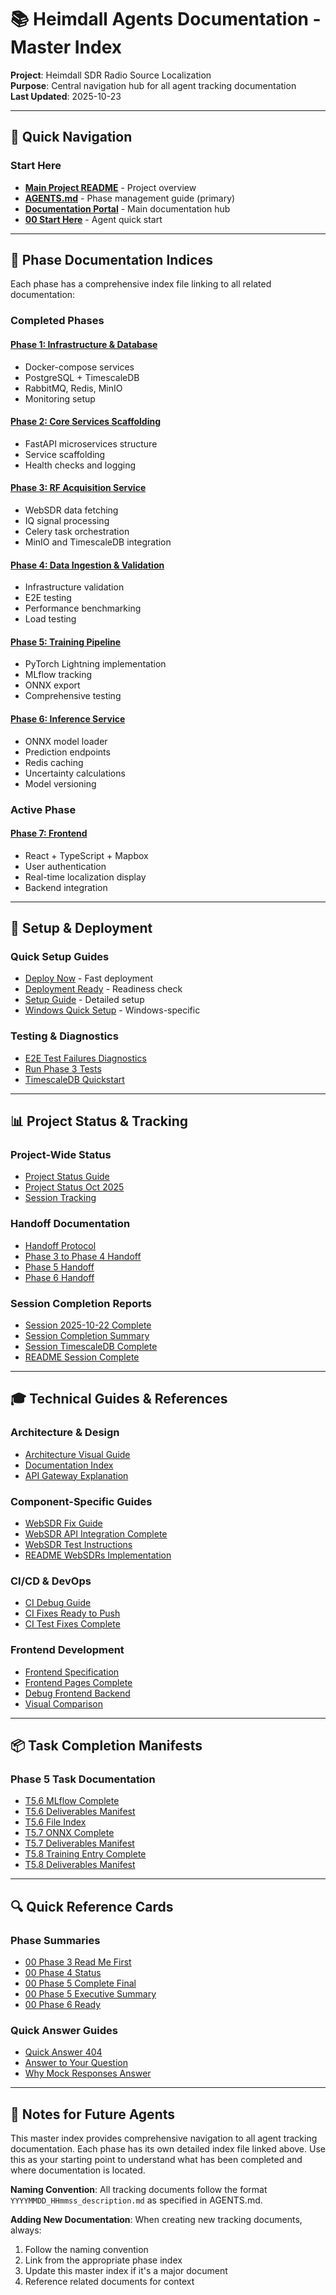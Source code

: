 # 📚 Heimdall Agents Documentation - Master Index

**Project**: Heimdall SDR Radio Source Localization  
**Purpose**: Central navigation hub for all agent tracking documentation  
**Last Updated**: 2025-10-23

---

## 🎯 Quick Navigation

### Start Here
- **[Main Project README](../../README.md)** - Project overview
- **[AGENTS.md](../../AGENTS.md)** - Phase management guide (primary)
- **[Documentation Portal](../index.md)** - Main documentation hub
- **[00 Start Here](20251022_080000_00_start_here.md)** - Agent quick start

---

## 📑 Phase Documentation Indices

Each phase has a comprehensive index file linking to all related documentation:

### Completed Phases

#### [Phase 1: Infrastructure & Database](20251022_080000_phase1_index.md)
- Docker-compose services
- PostgreSQL + TimescaleDB
- RabbitMQ, Redis, MinIO
- Monitoring setup

#### [Phase 2: Core Services Scaffolding](20251022_080000_phase2_complete.md)
- FastAPI microservices structure
- Service scaffolding
- Health checks and logging

#### [Phase 3: RF Acquisition Service](20251022_080000_phase3_index.md)
- WebSDR data fetching
- IQ signal processing
- Celery task orchestration
- MinIO and TimescaleDB integration

#### [Phase 4: Data Ingestion & Validation](20251022_080000_phase4_index.md)
- Infrastructure validation
- E2E testing
- Performance benchmarking
- Load testing

#### [Phase 5: Training Pipeline](20251022_080000_phase5_document_index.md)
- PyTorch Lightning implementation
- MLflow tracking
- ONNX export
- Comprehensive testing

#### [Phase 6: Inference Service](20251023_153000_phase6_index.md)
- ONNX model loader
- Prediction endpoints
- Redis caching
- Uncertainty calculations
- Model versioning

### Active Phase

#### [Phase 7: Frontend](20251023_153000_phase7_index.md)
- React + TypeScript + Mapbox
- User authentication
- Real-time localization display
- Backend integration

---

## 🔧 Setup & Deployment

### Quick Setup Guides
- [Deploy Now](20251022_080000_deploy_now.md) - Fast deployment
- [Deployment Ready](20251022_080000_deployment_ready.md) - Readiness check
- [Setup Guide](20251022_080000_setup.md) - Detailed setup
- [Windows Quick Setup](20251022_080000_setup_windows_quick.md) - Windows-specific

### Testing & Diagnostics
- [E2E Test Failures Diagnostics](20251022_080000_e2e_test_failures_diagnostics.md)
- [Run Phase 3 Tests](20251022_080000_run_phase3_tests.md)
- [TimescaleDB Quickstart](20251022_080000_timescaledb_quickstart.md)

---

## 📊 Project Status & Tracking

### Project-Wide Status
- [Project Status Guide](20251022_080000_project_status_guide.md)
- [Project Status Oct 2025](20251023_153000_project_status_oct2025.md)
- [Session Tracking](20251022_080000_session_tracking.md)

### Handoff Documentation
- [Handoff Protocol](20251022_080000_handoff_protocol.md)
- [Phase 3 to Phase 4 Handoff](20251022_080000_phase3_to_phase4_handoff.md)
- [Phase 5 Handoff](20251022_080000_phase5_handoff.md)
- [Phase 6 Handoff](20251022_080000_phase6_handoff.md)

### Session Completion Reports
- [Session 2025-10-22 Complete](20251022_080000_session_2025_10_22_complete.md)
- [Session Completion Summary](20251022_080000_session_completion_summary.md)
- [Session TimescaleDB Complete](20251022_080000_session_timescaledb_complete.md)
- [README Session Complete](20251022_080000_readme_session_complete.md)

---

## 🎓 Technical Guides & References

### Architecture & Design
- [Architecture Visual Guide](20251023_153000_architecture_visual_guide.md)
- [Documentation Index](20251023_153000_documentation_index.md)
- [API Gateway Explanation](20251023_153000_api_gateway_explanation.md)

### Component-Specific Guides
- [WebSDR Fix Guide](20251023_153000_websdr_fix_guide.md)
- [WebSDR API Integration Complete](20251023_153000_websdr_api_integration_complete.md)
- [WebSDR Test Instructions](20251023_153000_websdr_test_instructions.md)
- [README WebSDRs Implementation](20251023_153000_readme_websdrs_implementation.md)

### CI/CD & DevOps
- [CI Debug Guide](20251023_153000_ci_debug_guide.md)
- [CI Fixes Ready to Push](20251023_153000_ci_fixes_ready_to_push.md)
- [CI Test Fixes Complete](20251023_153000_ci_test_fixes_complete.md)

### Frontend Development
- [Frontend Specification](20251023_153000_frontend_specification.md)
- [Frontend Pages Complete](20251023_153000_frontend_pages_complete.md)
- [Debug Frontend Backend](20251023_153000_debug_frontend_backend.md)
- [Visual Comparison](20251023_153000_visual_comparison.md)

---

## 📦 Task Completion Manifests

### Phase 5 Task Documentation
- [T5.6 MLflow Complete](20251022_080000_phase5_t5_6_mlflow_complete.md)
- [T5.6 Deliverables Manifest](20251022_080000_t5_6_deliverables_manifest.md)
- [T5.6 File Index](20251022_080000_t5_6_file_index.md)
- [T5.7 ONNX Complete](20251022_080000_phase5_t5_7_onnx_complete.md)
- [T5.7 Deliverables Manifest](20251022_080000_t5_7_deliverables_manifest.md)
- [T5.8 Training Entry Complete](20251022_080000_t5_8_training_entry_complete.md)
- [T5.8 Deliverables Manifest](20251022_080000_t5_8_deliverables_manifest.md)

---

## 🔍 Quick Reference Cards

### Phase Summaries
- [00 Phase 3 Read Me First](20251022_080000_00_phase3_read_me_first.md)
- [00 Phase 4 Status](20251022_080000_00_phase4_status.md)
- [00 Phase 5 Complete Final](20251022_080000_00_phase5_complete_final.md)
- [00 Phase 5 Executive Summary](20251022_080000_00_phase5_executive_summary.md)
- [00 Phase 6 Ready](20251023_153000_00_phase6_ready.md)

### Quick Answer Guides
- [Quick Answer 404](20251023_153000_quick_answer_404.md)
- [Answer to Your Question](20251023_153000_answer_to_your_question.md)
- [Why Mock Responses Answer](20251023_153000_why_mock_responses_answer.md)

---

## 📝 Notes for Future Agents

This master index provides comprehensive navigation to all agent tracking documentation. Each phase has its own detailed index file linked above. Use this as your starting point to understand what has been completed and where documentation is located.

**Naming Convention**: All tracking documents follow the format `YYYYMMDD_HHmmss_description.md` as specified in AGENTS.md.

**Adding New Documentation**: When creating new tracking documents, always:
1. Follow the naming convention
2. Link from the appropriate phase index
3. Update this master index if it's a major document
4. Reference related documents for context
